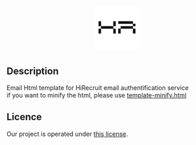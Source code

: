 <h1 align="center">
    <img src="https://github.com/themoment-team/HiRecruit-server/raw/master/assets/img/HR_Transparent.png" width="100px">
</h1>

## Description

Email Html template for HiRecruit email authentification service<br />
if you want to minify the html, please use [template-minify.html](https://github.com/themoment-team/HiRecruit-SES-email-template/blob/main/template-min.html)

## Licence

Our project is operated under [this license](LICENSE).

